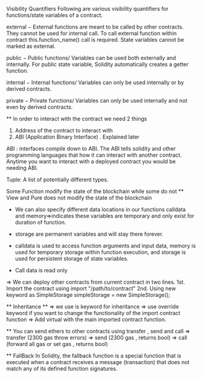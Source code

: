 Visibility Quantifiers
Following are various visibility quantifiers for functions/state variables of a contract.

external − External functions are meant to be called by other contracts. They cannot be used for internal call. To call external function within contract this.function_name() call is required. State variables cannot be marked as external.

public − Public functions/ Variables can be used both externally and internally. For public state variable, Solidity automatically creates a getter function.

internal − Internal functions/ Variables can only be used internally or by derived contracts.

private − Private functions/ Variables can only be used internally and not even by derived contracts.


** In order to interact with the contract we need 2 things
1. Address of the contract to interact with
2. ABI (Application Binary Interface) . Explained later

ABI : interfaces compile down to ABI.
The ABI tells solidity and other programming languages that how it can interact with another contract.
Anytime you want to interact with a deployed contract you would be needing ABI.


Tuple: A list of potentially different types.

Some Function modify the state of the blockchain while some do not
** View and Pure does not modify the state of the blockchain

* We can also specify different data locations in our functions
calldata and memory=>indicates these variables are temporary and only exist for duration of function.
* storage are permanent variables and will stay there forever.

* calldata is used to access function arguments and input data, memory is used for temporary storage within function execution, and storage is used for persistent storage of state variables.
* Call data is read only 

=> We can deploy other contracts from current contract in two lines.
1st. Import the contract using import "/path/to/contract"
2nd. Using new keyword as SimpleStorage simpleStorage = new SimpleStorage();

** Inheritance **
=> we use is keyword for inheritance
=> use override keyword if you want to change the functionality of the import contract function
=> Add virtual with the main imported contract function.

** You can send ethers to other contracts using transfer , send and call
=> transfer (2300 gas throw errors)
=> send (2300 gas , returns bool)
=> call (forward all gas or set gas , returns bool)

** FallBack
In Solidity, the fallback function is a special function that is executed when a contract receives a message (transaction) that does not match any of its defined function signatures. 
